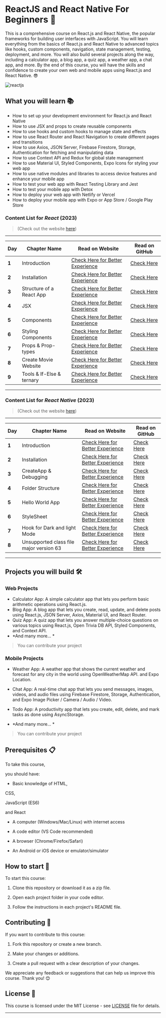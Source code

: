 # ReactJS and React Native For Beginners 🚀

This is a comprehensive course on React.js and React Native, the popular frameworks for building user interfaces with JavaScript. You will learn everything from the basics of React.js and React Native to advanced topics like hooks, custom components, navigation, state management, testing, deployment, and more. You will also build several projects along the way, including a calculator app, a blog app, a quiz app, a weather app, a chat app, and more. By the end of this course, you will have the skills and confidence to create your own web and mobile apps using React.js and React Native. 😎

![reactjs](https://user-images.githubusercontent.com/97989643/220242520-78dd8232-4416-461a-a8f1-6c0b3f5f357f.gif)

## What you will learn 📚

* How to set up your development environment for React.js and React Native
* How to use JSX and props to create reusable components
* How to use hooks and custom hooks to manage state and effects
* How to use React Router and React Navigation to create different pages and transitions
* How to use Axios, JSON Server, Firebase Firestore, Storage, Authentication for fetching and manipulating data
* How to use Context API and Redux for global state management
* How to use Material UI, Styled Components, Expo Icons for styling your web app
* How to use native modules and libraries to access device features and enhance your mobile app
* How to test your web app with React Testing Library and Jest
* How to test your mobile app with Detox
* How to deploy your web app with Netlify or Vercel
* How to deploy your mobile app with Expo or App Store / Google Play Store

### Content List for *React* (2023)

> (Check out the website [here](https://codexam.vercel.app/docs/react))
---
| **Day** | **Chapter Name** | **Read on Website** | **Read on GitHub** |
|-----|--------------|-----------------|----------------|
| **1**   | Introduction | [Check Here for Better Experience ](https://code-xam.vercel.app/docs/react/react1) | [Check Here](https://github.com/Subham-Maity/ReactJS-For-Beginners/tree/master/React%202023%20(Better)/00.%20Introduction) |
| **2**   | Installation | [Check Here for Better Experience ](https://code-xam.vercel.app/docs/react/react2) | [Check Here](https://github.com/Subham-Maity/ReactJS-For-Beginners/tree/master/React%202023%20(Better)/01.%20Installation) |
| **3**   | Structure of a React App | [Check Here for Better Experience ](https://code-xam.vercel.app/docs/react/react3) | [Check Here](https://github.com/Subham-Maity/ReactJS-For-Beginners/tree/master/React%202023%20(Better)/03.%20Folder%20Structure) |
| **4**  | JSX | [Check Here for Better Experience ](https://code-xam.vercel.app/docs/react/react4) | [Check Here](https://github.com/Subham-Maity/ReactJS-For-Beginners/tree/master/React%202023%20(Better)/04.%20JSX) |
| **5**  | Components | [Check Here for Better Experience ](https://code-xam.vercel.app/docs/react/react5) | [Check Here](https://github.com/Subham-Maity/ReactJS-For-Beginners/tree/master/React%202023%20(Better)/05.%20Components%20and%20ImportExport) |
| **6**  | Styling Components | [Check Here for Better Experience ](https://code-xam.vercel.app/docs/react/react6) | [Check Here](https://github.com/Subham-Maity/ReactJS-For-Beginners/tree/master/React%202023%20(Better)/06.%20Styling%20Components) |
| **7**  | Props & Prop-types | [Check Here for Better Experience ](https://code-xam.vercel.app/docs/react/react7) | [Check Here](https://github.com/Subham-Maity/ReactJS-For-Beginners/tree/master/React%202023%20(Better)/07.%20Props%20%26%20Prop-types) |
| **8**  | Create Movie Website | [Check Here for Better Experience ](https://code-xam.vercel.app/docs/react/react8) | [Check Here](https://github.com/Subham-Maity/ReactJS-For-Beginners/tree/master/React%202023%20(Better)/08.%20Creating%20Movies%20Website) |
| **9**  | Tools & If-Else & ternary | [Check Here for Better Experience ](https://code-xam.vercel.app/docs/react/react9) | [Check Here](https://github.com/Subham-Maity/ReactJS-For-Beginners/tree/master/React%202023%20(Better)/09.%20Tools%20%26%20If-Else%20%26%20ternary/img) |
*********
### Content List for *React Native* (2023)

> (Check out the website [here](https://codexam.vercel.app/docs/reactnative))
 ---
| **Day** | **Chapter Name** | **Read on Website** | **Read on GitHub** |
|-----|--------------|-----------------|----------------|
| **1**   | Introduction | [Check Here for Better Experience ](https://code-xam.vercel.app/docs/react/react1) | [Check Here](https://github.com/Subham-Maity/ReactJS-For-Beginners/tree/master/React%202023%20(Better)/00.%20Introduction) |
| **2**   | Installation | [Check Here for Better Experience ](https://code-xam.vercel.app/docs/reactnative/react1) | [Check Here](https://github.com/Subham-Maity/ReactJS-For-Beginners/tree/master/ReactNative%202023%20(new)/01.%20Installation) |
| **3**   | CreateApp & Debugging | [Check Here for Better Experience ](https://code-xam.vercel.app/docs/reactnative/react2) | [Check Here](https://github.com/Subham-Maity/ReactJS-For-Beginners/tree/master/ReactNative%202023%20(new)/02.%20Create%20App) |
| **4**   | Folder Structure | [Check Here for Better Experience ](https://codexam.vercel.app/docs/reactnative/react3) | [Check Here](https://github.com/Subham-Maity/ReactJS-For-Beginners/tree/master/ReactNative%202023%20(new)/03.%20File%20Structure) |
| **5**   | Hello World App | [Check Here for Better Experience ](https://codexam.vercel.app/docs/reactnative/react4) | [Check Here](https://github.com/Subham-Maity/ReactJS-For-Beginners/tree/master/ReactNative%202023%20(new)/04.%20Hello%20World%20App) |
| **6**   | StyleSheet | [Check Here for Better Experience ](https://codexam.vercel.app/docs/reactnative/react5) | [Check Here](https://github.com/Subham-Maity/ReactJS-For-Beginners/tree/master/ReactNative%202023%20(new)/05.%20StyleSheet) |
| **7**   | Hook for Dark and light Mode | [Check Here for Better Experience ](https://codexam.vercel.app/docs/reactnative/react6) | [Check Here](https://github.com/Subham-Maity/ReactJS-For-Beginners/tree/master/ReactNative%202023%20(new)/06.%20Hook%20for%20Dark%20%26%20light) |
| **8**   | Unsupported class file major version 63 | [Check Here for Better Experience ](https://codexam.vercel.app/docs/reactnative/react7) | [Check Here](https://github.com/Subham-Maity/ReactJS-For-Beginners/tree/master/ReactNative%202023%20(new)/07.%20Bug%20Info%20-%20version%2063) |
********************************************


## Projects you will build 🛠️

### Web Projects

* Calculator App: A simple calculator app that lets you perform basic arithmetic operations using React.js.
* Blog App: A blog app that lets you create, read, update, and delete posts using React.js, JSON Server, Axios,
Material UI,
and React Router.
* Quiz App: A quiz app that lets you answer multiple-choice questions on various topics using React.js,
Open Trivia DB API,
Styled Components,
and Context API.
* *And many more... *
> You can contribute your project 

### Mobile Projects

* Weather App: A weather app that shows the current weather and forecast for any city in the world using OpenWeatherMap API.
and Expo Location.
* Chat App: A real-time chat app that lets you send messages,
images,
videos,
and audio files using Firebase Firestore,
Storage,
Authentication,
and Expo Image Picker / Camera / Audio / Video.
* Todo App: A productivity app that lets you create,
edit,
delete,
and mark tasks as done using AsyncStorage.

* *And many more... *
> You can contribute your project 

## Prerequisites 📋

To take this course,

you should have:

- Basic knowledge of HTML,

CSS,

JavaScript (ES6)

and React

- A computer (Windows/Mac/Linux) with internet access

- A code editor (VS Code recommended)

- A browser (Chrome/Firefox/Safari)

- An Android or iOS device or emulator/simulator

## How to start 🚀

To start this course:

1. Clone this repository or download it as a zip file.

2. Open each project folder in your code editor.

3. Follow the instructions in each project's README file.

## Contributing 💖

If you want to contribute to this course:

1. Fork this repository or create a new branch.

2. Make your changes or additions.

3. Create a pull request with a clear description of your changes.

We appreciate any feedback or suggestions that can help us improve this course. Thank you! 😊

## License 📄

This course is licensed under the MIT License - see [LICENSE](LICENSE) file for details.
*********





